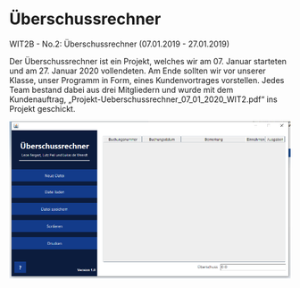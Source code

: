 # Überschussrechner
WIT2B - No.2: Überschussrechner (07.01.2019 - 27.01.2019)

Der Überschussrechner ist ein Projekt, welches wir am 07. Januar starteten und am 27. Januar 2020 vollendeten. Am Ende sollten wir vor unserer Klasse, unser Programm in Form, eines Kundenvortrages vorstellen. Jedes Team bestand dabei aus drei Mitgliedern und wurde mit dem Kundenauftrag, „Projekt-Ueberschussrechner_07_01_2020_WIT2.pdf“ ins Projekt geschickt.

![Screenshot](https://github.com/lukasdw/ueberschussrechner/blob/master/Extras/Screenshot.png)


